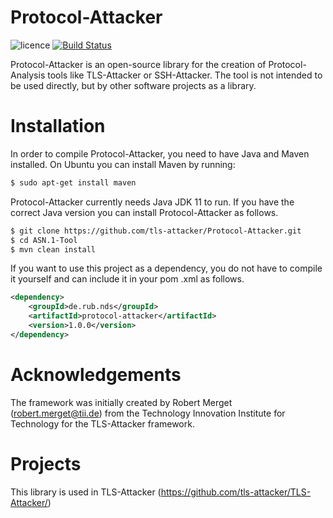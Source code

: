 # Protocol-Attacker

![licence](https://img.shields.io/badge/License-Apachev2-brightgreen.svg)
[![Build Status](http://hydrogen.cloud.nds.rub.de/buildStatus/icon.svg?job=Protocol-Attacker)](http://hydrogen.cloud.nds.rub.de/job/Protocol-Attacker/)

Protocol-Attacker is an open-source library for the creation of Protocol-Analysis tools like TLS-Attacker or SSH-Attacker.
The tool is not intended to be used directly, but by other software projects as a library.

# Installation

In order to compile Protocol-Attacker, you need to have Java and Maven installed. On Ubuntu you can install Maven by
running:

```bash
$ sudo apt-get install maven
```

Protocol-Attacker currently needs Java JDK 11 to run. If you have the correct Java version you can install
Protocol-Attacker as follows.

```bash
$ git clone https://github.com/tls-attacker/Protocol-Attacker.git
$ cd ASN.1-Tool
$ mvn clean install
```

If you want to use this project as a dependency, you do not have to compile it yourself and can include it in your pom
.xml as follows.

```xml
<dependency>
    <groupId>de.rub.nds</groupId>
    <artifactId>protocol-attacker</artifactId>
    <version>1.0.0</version>
</dependency>
```

# Acknowledgements

The framework was initially created by Robert Merget (robert.merget@tii.de) from the Technology Innovation Institute for Technology for the TLS-Attacker framework.

# Projects

This library is used in TLS-Attacker (https://github.com/tls-attacker/TLS-Attacker/)
